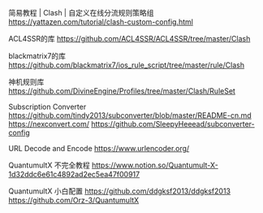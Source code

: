 简易教程 | Clash | 自定义在线分流规则策略组
https://yattazen.com/tutorial/clash-custom-config.html

ACL4SSR的库
https://github.com/ACL4SSR/ACL4SSR/tree/master/Clash

blackmatrix7的库
https://github.com/blackmatrix7/ios_rule_script/tree/master/rule/Clash

神机规则库
https://github.com/DivineEngine/Profiles/tree/master/Clash/RuleSet

Subscription Converter
https://github.com/tindy2013/subconverter/blob/master/README-cn.md
https://nexconvert.com/
https://github.com/SleepyHeeead/subconverter-config

URL Decode and Encode
https://www.urlencoder.org/

QuantumultX 不完全教程
https://www.notion.so/Quantumult-X-1d32ddc6e61c4892ad2ec5ea47f00917

QuantumultX 小白配置
https://github.com/ddgksf2013/ddgksf2013
https://github.com/Orz-3/QuantumultX


